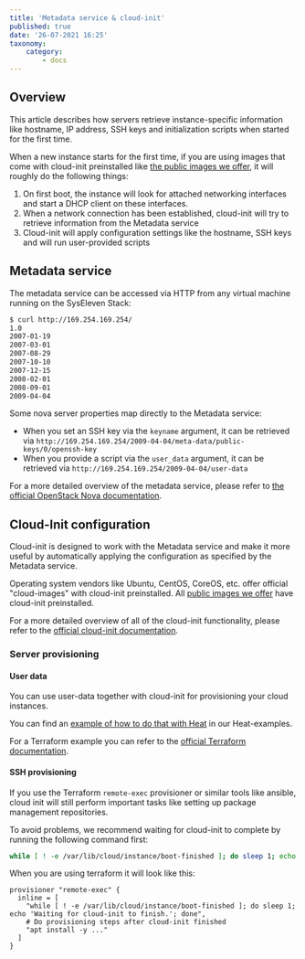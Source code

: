```yaml
---
title: 'Metadata service & cloud-init'
published: true
date: '26-07-2021 16:25'
taxonomy:
    category:
        - docs
---
```


## Overview

This article describes how servers retrieve instance-specific information like hostname, IP address, SSH keys and initialization scripts when started for the first time.

When a new instance starts for the first time, if you are using images that come with cloud-init preinstalled like [the public images we offer](../../04.Reference/06.images/docs.en.md), it will roughly do the following things:

1. On first boot, the instance will look for attached networking interfaces and start a DHCP client on these interfaces.
2. When a network connection has been established, cloud-init will try to retrieve information from the Metadata service
3. Cloud-init will apply configuration settings like the hostname, SSH keys and will run user-provided scripts

## Metadata service

The metadata service can be accessed via HTTP from any virtual machine running on the SysEleven Stack:

```bash
$ curl http://169.254.169.254/
1.0
2007-01-19
2007-03-01
2007-08-29
2007-10-10
2007-12-15
2008-02-01
2008-09-01
2009-04-04
```

Some nova server properties map directly to the Metadata service:

- When you set an SSH key via the `keyname` argument, it can be retrieved via `http://169.254.169.254/2009-04-04/meta-data/public-keys/0/openssh-key`
- When you provide a script via the `user_data` argument, it can be retrieved via `http://169.254.169.254/2009-04-04/user-data`

For a more detailed overview of the metadata service, please refer to [the official OpenStack Nova documentation](https://docs.openstack.org/nova/rocky/user/metadata-service.html).

## Cloud-Init configuration

Cloud-init is designed to work with the Metadata service and make it more useful by automatically applying the configuration as specified by the Metadata service.

Operating system vendors like Ubuntu, CentOS, CoreOS, etc. offer official "cloud-images" with cloud-init preinstalled. All [public images we offer](../../04.Reference/06.images/docs.en.md) have cloud-init preinstalled.

For a more detailed overview of all of the cloud-init functionality, please refer to the [official cloud-init documentation](https://cloudinit.readthedocs.io/en/latest/).

### Server provisioning

#### User data

You can use user-data together with cloud-init for provisioning your cloud instances.

You can find an [example of how to do that with Heat](https://github.com/syseleven/heat-examples/tree/master/cloudinit) in our Heat-examples.

For a Terraform example you can refer to the [official Terraform documentation](https://registry.terraform.io/providers/terraform-provider-openstack/openstack/latest/docs).

#### SSH provisioning

If you use the Terraform `remote-exec` provisioner or similar tools like ansible, cloud init will still perform important tasks like setting up package management repositories.

To avoid problems, we recommend waiting for cloud-init to complete by running the following command first:

```bash
while [ ! -e /var/lib/cloud/instance/boot-finished ]; do sleep 1; echo 'Waiting for cloud-init to finish.'; done
```

When you are using terraform it will look like this:

```hcl
provisioner "remote-exec" {
  inline = [
    "while [ ! -e /var/lib/cloud/instance/boot-finished ]; do sleep 1; echo 'Waiting for cloud-init to finish.'; done",
    # Do provisioning steps after cloud-init finished
    "apt install -y ..."
  ]
}
```
